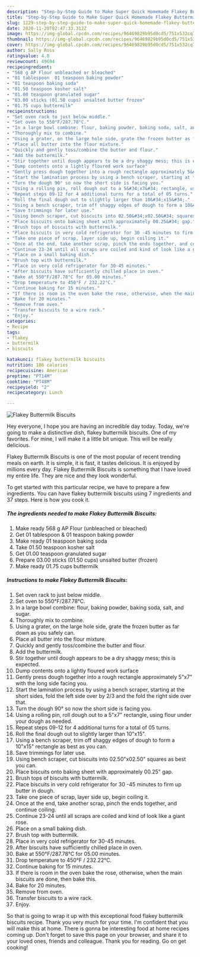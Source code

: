 ```yaml
---
description: "Step-by-Step Guide to Make Super Quick Homemade Flakey Buttermilk Biscuits"
title: "Step-by-Step Guide to Make Super Quick Homemade Flakey Buttermilk Biscuits"
slug: 1229-step-by-step-guide-to-make-super-quick-homemade-flakey-buttermilk-biscuits
date: 2020-11-20T02:47:33.312Z
image: https://img-global.cpcdn.com/recipes/96469829b95d0cd5/751x532cq70/flakey-buttermilk-biscuits-recipe-main-photo.jpg
thumbnail: https://img-global.cpcdn.com/recipes/96469829b95d0cd5/751x532cq70/flakey-buttermilk-biscuits-recipe-main-photo.jpg
cover: https://img-global.cpcdn.com/recipes/96469829b95d0cd5/751x532cq70/flakey-buttermilk-biscuits-recipe-main-photo.jpg
author: Sally Ross
ratingvalue: 4.8
reviewcount: 49694
recipeingredient:
- "568 g AP Flour unbleached or bleached"
- "01 tablespoon  01 teaspoon baking powder"
- "01 teaspoon baking soda"
- "01.50 teaspoon kosher salt"
- "01.00 teaspoon granulated sugar"
- "03.00 sticks (01.50 cups) unsalted butter frozen"
- "01.75 cups buttermilk"
recipeinstructions:
- "Set oven rack to just below middle."
- "Set oven to 550°F/287.78°C."
- "In a large bowl combine: flour, baking powder, baking soda, salt, and sugar."
- "Thoroughly mix to combine."
- "Using a grater, on the large hole side, grate the frozen butter as far down as you safely can."
- "Place all butter into the flour mixture."
- "Quickly and gently toss/combine the butter and flour."
- "Add the buttermilk."
- "Stir together until dough appears to be a dry shaggy mess; this is expected."
- "Dump contents onto a lightly floured work surface"
- "Gently press dough together into a rough rectangle approximately 5&#34;x7&#34; with the long side facing you."
- "Start the lamination process by using a bench scraper, starting at the short sides, fold the left side over by 2/3 and the fold the right side over that."
- "Turn the dough 90° so now the short side is facing you."
- "Using a rolling pin, roll dough out to a 5&#34;x7&#34; rectangle, using flour under your dough as needed."
- "Repeat steps 09-12 for 4 additional turns for a total of 05 turns."
- "Roll the final dough out to slightly larger than 10&#34;x15&#34;."
- "Using a bench scraper, trim off shaggy edges of dough to form a 10&#34;x15&#34; rectangle as best as you can."
- "Save trimmings for later use."
- "Using bench scraper, cut biscuits into 02.50&#34;x02.50&#34; squares as best you can."
- "Place biscuits onto baking sheet with approximately 00.25&#34; gap."
- "Brush tops of biscuits with buttermilk."
- "Place biscuits in very cold refrigerator for 30 -45 minutes to firm up butter in dough."
- "Take one piece of scrap, layer side up, begin coiling it."
- "Once at the end, take another scrap, pinch the ends together, and continue coiling."
- "Continue 23-24 until all scraps are coiled and kind of look like a giant rose."
- "Place on a small baking dish."
- "Brush top with buttermilk."
- "Place in very cold refrigerator for 30-45 minutes."
- "After biscuits have sufficiently chilled place in oven."
- "Bake at 550°F/287.78°C for 05.00 minutes."
- "Drop temperature to 450°F / 232.22°C."
- "Continue baking for 15 minutes."
- "If there is room in the oven bake the rose, otherwise, when the main biscuits are done, then bake this."
- "Bake for 20 minutes."
- "Remove from oven."
- "Transfer biscuits to a wire rack."
- "Enjoy."
categories:
- Recipe
tags:
- flakey
- buttermilk
- biscuits

katakunci: flakey buttermilk biscuits 
nutrition: 186 calories
recipecuisine: American
preptime: "PT14M"
cooktime: "PT48M"
recipeyield: "2"
recipecategory: Lunch

---
```



![Flakey Buttermilk Biscuits](https://img-global.cpcdn.com/recipes/96469829b95d0cd5/751x532cq70/flakey-buttermilk-biscuits-recipe-main-photo.jpg)

Hey everyone, I hope you are having an incredible day today. Today, we're going to make a distinctive dish, flakey buttermilk biscuits. One of my favorites. For mine, I will make it a little bit unique. This will be really delicious.

Flakey Buttermilk Biscuits is one of the most popular of recent trending meals on earth. It is simple, it is fast, it tastes delicious. It is enjoyed by millions every day. Flakey Buttermilk Biscuits is something that I have loved my entire life. They are nice and they look wonderful.




To get started with this particular recipe, we have to prepare a few ingredients. You can have flakey buttermilk biscuits using 7 ingredients and 37 steps. Here is how you cook it.

<!--inarticleads1-->

##### The ingredients needed to make Flakey Buttermilk Biscuits:

1. Make ready 568 g AP Flour (unbleached or bleached)
1. Get 01 tablespoon &amp; 01 teaspoon baking powder
1. Make ready 01 teaspoon baking soda
1. Take 01.50 teaspoon kosher salt
1. Get 01.00 teaspoon granulated sugar
1. Prepare 03.00 sticks (01.50 cups) unsalted butter (frozen)
1. Make ready 01.75 cups buttermilk




<!--inarticleads2-->

##### Instructions to make Flakey Buttermilk Biscuits:

1. Set oven rack to just below middle.
1. Set oven to 550°F/287.78°C.
1. In a large bowl combine: flour, baking powder, baking soda, salt, and sugar.
1. Thoroughly mix to combine.
1. Using a grater, on the large hole side, grate the frozen butter as far down as you safely can.
1. Place all butter into the flour mixture.
1. Quickly and gently toss/combine the butter and flour.
1. Add the buttermilk.
1. Stir together until dough appears to be a dry shaggy mess; this is expected.
1. Dump contents onto a lightly floured work surface
1. Gently press dough together into a rough rectangle approximately 5&#34;x7&#34; with the long side facing you.
1. Start the lamination process by using a bench scraper, starting at the short sides, fold the left side over by 2/3 and the fold the right side over that.
1. Turn the dough 90° so now the short side is facing you.
1. Using a rolling pin, roll dough out to a 5&#34;x7&#34; rectangle, using flour under your dough as needed.
1. Repeat steps 09-12 for 4 additional turns for a total of 05 turns.
1. Roll the final dough out to slightly larger than 10&#34;x15&#34;.
1. Using a bench scraper, trim off shaggy edges of dough to form a 10&#34;x15&#34; rectangle as best as you can.
1. Save trimmings for later use.
1. Using bench scraper, cut biscuits into 02.50&#34;x02.50&#34; squares as best you can.
1. Place biscuits onto baking sheet with approximately 00.25&#34; gap.
1. Brush tops of biscuits with buttermilk.
1. Place biscuits in very cold refrigerator for 30 -45 minutes to firm up butter in dough.
1. Take one piece of scrap, layer side up, begin coiling it.
1. Once at the end, take another scrap, pinch the ends together, and continue coiling.
1. Continue 23-24 until all scraps are coiled and kind of look like a giant rose.
1. Place on a small baking dish.
1. Brush top with buttermilk.
1. Place in very cold refrigerator for 30-45 minutes.
1. After biscuits have sufficiently chilled place in oven.
1. Bake at 550°F/287.78°C for 05.00 minutes.
1. Drop temperature to 450°F / 232.22°C.
1. Continue baking for 15 minutes.
1. If there is room in the oven bake the rose, otherwise, when the main biscuits are done, then bake this.
1. Bake for 20 minutes.
1. Remove from oven.
1. Transfer biscuits to a wire rack.
1. Enjoy.




So that is going to wrap it up with this exceptional food flakey buttermilk biscuits recipe. Thank you very much for your time. I'm confident that you will make this at home. There is gonna be interesting food at home recipes coming up. Don't forget to save this page on your browser, and share it to your loved ones, friends and colleague. Thank you for reading. Go on get cooking!
